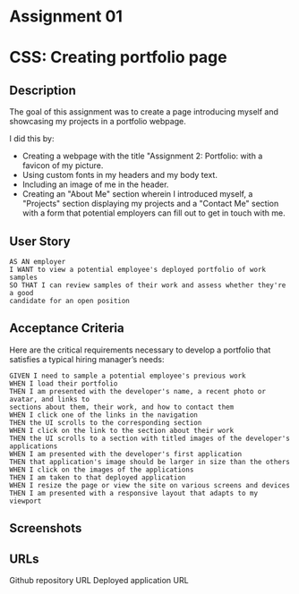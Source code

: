 # Assignment 01

# CSS: Creating portfolio page

## Description

The goal of this assignment was to create a page introducing myself and showcasing my projects in a portfolio webpage.

I did this by:

- Creating a webpage with the title "Assignment 2: Portfolio: with a favicon of my picture.
- Using custom fonts in my headers and my body text.
- Including an image of me in the header.
- Creating an "About Me" section wherein I introduced myself, a "Projects" section displaying my projects and a "Contact Me" section with a form that potential employers can fill out to get in touch with me.

## User Story

```
AS AN employer
I WANT to view a potential employee's deployed portfolio of work samples
SO THAT I can review samples of their work and assess whether they're a good
candidate for an open position
```

## Acceptance Criteria

Here are the critical requirements necessary to develop a portfolio that satisfies a typical hiring manager’s needs:

```
GIVEN I need to sample a potential employee's previous work
WHEN I load their portfolio
THEN I am presented with the developer's name, a recent photo or avatar, and links to
sections about them, their work, and how to contact them
WHEN I click one of the links in the navigation
THEN the UI scrolls to the corresponding section
WHEN I click on the link to the section about their work
THEN the UI scrolls to a section with titled images of the developer's applications
WHEN I am presented with the developer's first application
THEN that application's image should be larger in size than the others
WHEN I click on the images of the applications
THEN I am taken to that deployed application
WHEN I resize the page or view the site on various screens and devices
THEN I am presented with a responsive layout that adapts to my viewport
```

## Screenshots

## URLs

Github repository URL
Deployed application URL
